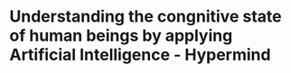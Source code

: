 # Understanding the congnitive state of human beings by applying Artificial Intelligence - Hypermind


